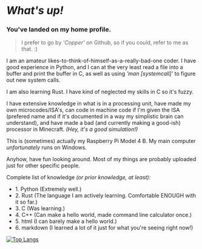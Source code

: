 # ***What's up!***

### You've landed on my home profile.

>I prefer to go by *'Copper'* on Github, so if you could, refer to me as that. :)

I am an amateur likes-to-think-of-himself-as-a-really-bad-one coder. I have good experience in Python,
and I can at the very least read a file into a buffer and print the buffer in C, as well as using *'man [systemcall]'* to figure out new system calls.

I am also learning Rust. I have kind of neglected my skills in C so it's fuzzy.

I have extensive knowledge in what is in a processing unit, have made my own microcodes/ISA's, can code in machine code if I'm given the ISA (prefered name and if
it's documented in a way my simplistic brain can understand), and have made a bad (and currently making a good-ish) processor in Minecraft. *(Hey, it's a good simulation!)*

This is (sometimes) actually my Raspberry Pi Model 4 B. My main computer *unfortunately* runs on Windows.

Anyhow, have fun looking around. Most of my things are probably uploaded just for other specific people.

Complete list of knowledge *(or prior knowledge, at least)*:
- 1\. Python (Extremely well.)
- 2\. Rust (The language I am actively learning. Comfortable ENOUGH with it so far.)
- 3\. C (Was learning.)
- 4\. C++ (Can make a hello world, made command line calculator once.)
- 5\. html (I can barely make a hello world.)
- 6\. markdown (I learned a lot of it just for what you're seeing right now!)

[![Top Langs](https://github-readme-stats.vercel.app/api/top-langs/?username=FateUnix29&layout=donut-vertical)](https://github.com/anuraghazra/github-readme-stats#gh-dark-mode-only)

<!--
Hey, what are you doing here? Haha, sneaky...
Well, there's not much else to find here. See you around.
-->
